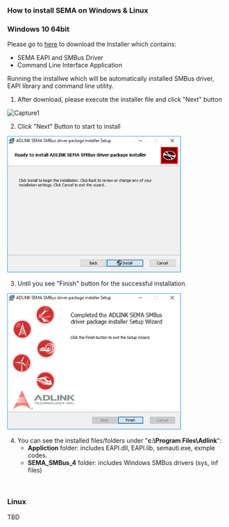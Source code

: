 ### How to install SEMA on Windows & Linux

### Windows 10 64bit

Please go to [here](https://hq0epm0west0us0storage.blob.core.windows.net/public/SEMA%204.0.0_20200215.rar)  to download the Installer which contains:

* SEMA EAPI and SMBus Driver
* Command Line Interface Application



Running the installwe which will be automatically installed SMBus driver, EAPI library and command line utility.

1. After download, please execute the installer file and click "Next" button

![Capture1](source/HowToInstall.assets/Capture1.PNG)

2. Click "Next" Button to start to install

![Capture3](HowToInstall.assets/Capture3-1581922171230.PNG)

3. Until you see "Finish" button for the successful installation.

![Capture4](HowToInstall.assets/Capture4-1581922246725.PNG)

4. You can see the installed files/folders under "**c:\Program Files\Adlink**":
   * **Appliction** folder: includes EAPI.dll, EAPI.lib, semauti.exe, exmple codes.
   * **SEMA_SMBus_4** folder: includes Windows SMBus drivers (sys, inf files)

<br />

### Linux
  TBD
